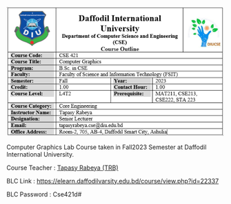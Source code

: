 ![Course Outline](course_outline.png)

Computer Graphics Lab Course taken in Fall2023 Semester at Daffodil International University.

Course Teacher : [Tapasy Rabeya (TRB)](https://elearn.daffodilvarsity.edu.bd/course/view.php?id=22337)

BLC Link : https://elearn.daffodilvarsity.edu.bd/course/view.php?id=22337

BLC Password : Cse421d#